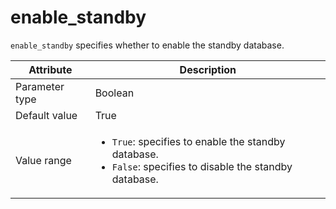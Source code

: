 # enable_standby

`enable_standby` specifies whether to enable the standby database.

| Attribute | Description |
|----------|---------|
| Parameter type | Boolean |
| Default value | True |
| Value range | <ul><li>`True`: specifies to enable the standby database.</li><li>`False`: specifies to disable the standby database.</li></ul> |
